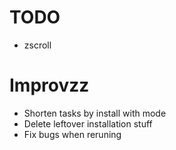 # TODO

* zscroll

# Improvzz

* Shorten tasks by install with mode
* Delete leftover installation stuff
* Fix bugs when reruning
